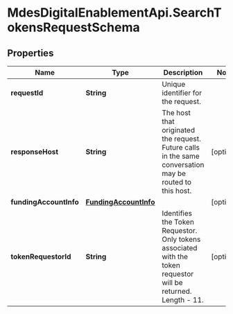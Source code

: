 # MdesDigitalEnablementApi.SearchTokensRequestSchema

## Properties

Name | Type | Description | Notes
------------ | ------------- | ------------- | -------------
**requestId** | **String** | Unique identifier for the request.  | 
**responseHost** | **String** | The host that originated the request. Future calls in the same conversation may be routed to this host.  | [optional] 
**fundingAccountInfo** | [**FundingAccountInfo**](FundingAccountInfo.md) |  | [optional] 
**tokenRequestorId** | **String** | Identifies the Token Requestor. Only tokens associated with the token requestor will be returned. Length - 11.  | [optional] 


